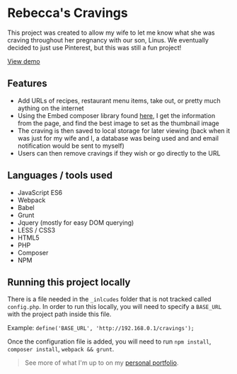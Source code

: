 # Rebecca's Cravings
This project was created to allow my wife to let me know what she was craving throughout her pregnancy with our son, Linus. We eventually decided to just use Pinterest, but this was still a fun project!

[View demo](http://joshuasanger.ca/cravings) 


## Features
* Add URLs of recipes, restaurant menu items, take out, or pretty much aything on the internet
* Using the Embed composer library found [here](https://packagist.org/packages/embed/embed), I get the information from the page, and find the best image to set as the thumbnail image
* The craving is then saved to local storage for later viewing (back when it was just for my wife and I, a database was being used and and email notification would be sent to myself)
* Users can then remove cravings if they wish or go directly to the URL


## Languages / tools used
* JavaScript ES6
* Webpack
* Babel
* Grunt
* Jquery (mostly for easy DOM querying)
* LESS / CSS3
* HTML5
* PHP
* Composer
* NPM


## Running this project locally
There is a file needed in the `_inlcudes` folder that is not tracked called `config.php`. In order to run this locally, you will need to specify a `BASE_URL` with the project path inside this file.
 
Example: `define('BASE_URL', 'http://192.168.0.1/cravings');`

Once the configuration file is added, you will need to run `npm install`, `composer install`, `webpack && grunt`.



> See more of what I'm up to on my [personal portfolio](http://joshuasanger.ca/).
